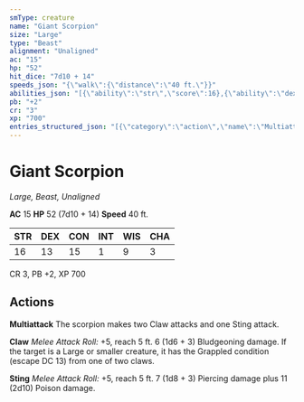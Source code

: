 ```yaml
---
smType: creature
name: "Giant Scorpion"
size: "Large"
type: "Beast"
alignment: "Unaligned"
ac: "15"
hp: "52"
hit_dice: "7d10 + 14"
speeds_json: "{\"walk\":{\"distance\":\"40 ft.\"}}"
abilities_json: "[{\"ability\":\"str\",\"score\":16},{\"ability\":\"dex\",\"score\":13},{\"ability\":\"con\",\"score\":15},{\"ability\":\"int\",\"score\":1},{\"ability\":\"wis\",\"score\":9},{\"ability\":\"cha\",\"score\":3}]"
pb: "+2"
cr: "3"
xp: "700"
entries_structured_json: "[{\"category\":\"action\",\"name\":\"Multiattack\",\"text\":\"The scorpion makes two Claw attacks and one Sting attack.\"},{\"category\":\"action\",\"name\":\"Claw\",\"text\":\"*Melee Attack Roll:* +5, reach 5 ft. 6 (1d6 + 3) Bludgeoning damage. If the target is a Large or smaller creature, it has the Grappled condition (escape DC 13) from one of two claws.\"},{\"category\":\"action\",\"name\":\"Sting\",\"text\":\"*Melee Attack Roll:* +5, reach 5 ft. 7 (1d8 + 3) Piercing damage plus 11 (2d10) Poison damage.\"}]"
---
```


# Giant Scorpion
*Large, Beast, Unaligned*

**AC** 15
**HP** 52 (7d10 + 14)
**Speed** 40 ft.

| STR | DEX | CON | INT | WIS | CHA |
| --- | --- | --- | --- | --- | --- |
| 16 | 13 | 15 | 1 | 9 | 3 |

CR 3, PB +2, XP 700

## Actions

**Multiattack**
The scorpion makes two Claw attacks and one Sting attack.

**Claw**
*Melee Attack Roll:* +5, reach 5 ft. 6 (1d6 + 3) Bludgeoning damage. If the target is a Large or smaller creature, it has the Grappled condition (escape DC 13) from one of two claws.

**Sting**
*Melee Attack Roll:* +5, reach 5 ft. 7 (1d8 + 3) Piercing damage plus 11 (2d10) Poison damage.
